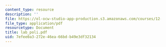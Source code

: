 ```yaml
---
content_type: resource
description: ''
file: https://ol-ocw-studio-app-production.s3.amazonaws.com/courses/12-109-petrology-fall-2005/7efee0a3272e46ea66bdb49e3df32134_lab_poli.pdf
file_type: application/pdf
resourcetype: Document
title: lab_poli.pdf
uid: 7efee0a3-272e-46ea-66bd-b49e3df32134
---
```


